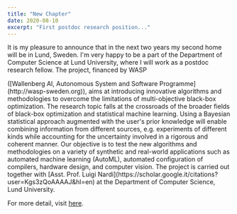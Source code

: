 ```yaml
---
title: "New Chapter"
date: 2020-08-10
excerpt: "First postdoc research position..."
---
```


<p class="text-justify">It is my pleasure to announce that in the next two years my second home will be in Lund, Sweden. I'm very happy to be a part of the Department of Computer Science at Lund University, where I will work as a postdoc research fellow. The project, financed by WASP</p> ([Wallenberg AI, Autonomous System and Software Programme](http://wasp-sweden.org)), aims at introducing innovative algorithms and methodologies to overcome the limitations of multi-objective black-box optimization. The research topic falls at the crossroads of the broader fields of black-box optimization and statistical machine learning. Using a Bayesian statistical approach augmented with the user's prior knowledge will enable combining information from different sources, e.g. experiments of different kinds while accounting for the uncertainty involved in a rigorous and coherent manner. Our objective is to test the new algorithms and methodologies on a variety of synthetic and real-world applications such as automated machine learning (AutoML), automated configuration of compilers, hardware design, and computer vision. The project is carried out together with [Asst. Prof. Luigi Nardi](https://scholar.google.it/citations?user=Kgs3zQoAAAAJ&hl=en) at the Department of Computer Science, Lund University.

For more detail, visit [here](https://lu.varbi.com/en/what:job/jobID:300056/type:job/where:4/apply:1?fbclid=IwAR3EFop3058sDNH5zPdNMuYzlDRr5aqnLqbBOmviiXs5CgRaBYZrCYTle_M).
